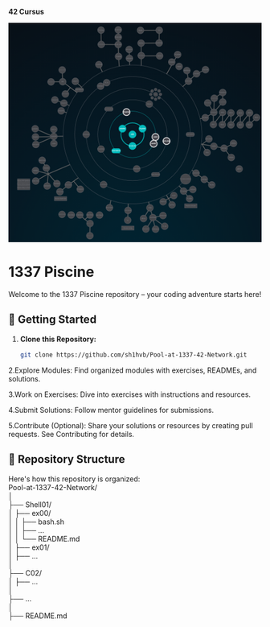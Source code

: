 <strong>42 Cursus</strong> </br>
<div align="center">
  <img src="42curs.png" alt="42 Cursus" width="">
</div>

# 1337 Piscine

Welcome to the 1337 Piscine repository – your coding adventure starts here!

## 🚀 Getting Started

1. **Clone this Repository:** 
   ```bash
   git clone https://github.com/sh1hvb/Pool-at-1337-42-Network.git

2.Explore Modules:
Find organized modules with exercises, READMEs, and solutions.

3.Work on Exercises:
Dive into exercises with instructions and resources.

4.Submit Solutions:
Follow mentor guidelines for submissions.

5.Contribute (Optional):
Share your solutions or resources by creating pull requests. See Contributing for details.
 </br>

## 📁 Repository Structure  </br>

Here's how this repository is organized: </br>
Pool-at-1337-42-Network/  </br>
│  </br>
├── Shell01/ </br>
│   ├── ex00/ </br>
│   │   ├── bash.sh </br>
│   │   ├── ... </br>
│   │   └── README.md  </br>
│   ├── ex01/ </br>
│   ├── ...  </br>
│  </br>
├── C02/ </br>
│   ├── ...  </br>
│   </br>
├── ...  </br>
│   </br>
├── README.md  </br>
